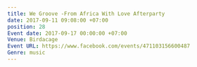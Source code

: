 ```yaml
---
title: We Groove -From Africa With Love Afterparty
date: 2017-09-11 09:08:00 +07:00
position: 28
Event date: 2017-09-17 00:00:00 +07:00
Venue: Birdacage
Event URL: https://www.facebook.com/events/471103156600487
Genre: music
---
```


